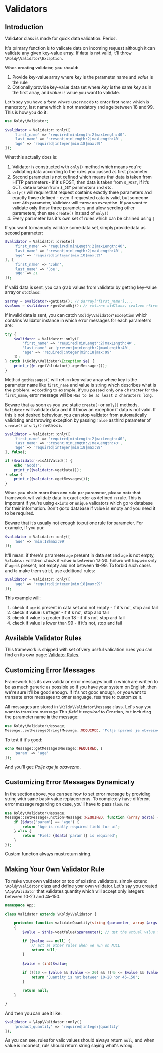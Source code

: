 # Validators

## Introduction

Validator class is made for quick data validation. Period.

It's primary function is to validate data on incoming request although it can validate any given key-value array. If
data is not valid, it'll throw `\Koldy\Validator\Exception`.

When creating validator, you should:

1. Provide key-value array where *key* is the parameter name and *value* is the rule
2. Optionally provide key-value data set where *key* is the same *key* as in the first array, and *value* is value you
want to validate.

Let's say you have a form where user needs to enter first name which is mandatory, last name which is not mandatory and
age between 18 and 99. This is how you do it:

```php
use Koldy\Validator;

$validator = Validator::only([
	'first_name' => 'required|minLength:2|maxLength:40',
	'last_name' => 'present|minLength:2|maxLength:40',
	'age' => 'required|integer|min:18|max:99'
]);
```

What this actually does is:

1. Validator is constructed with `only()` method which means you're validating data according to the rules you passed
as first parameter
2. Second parameter is not defined which means that data is taken from HTTP parameters - if it's POST,
then data is taken from `$_POST`, if it's GET, data is taken from `$_GET` parameters and etc.
3. `only()` will require that request contains exactly three parameters and exactly those defined - even if requested
data is valid, but someone sent 4th parameter, Validator will throw an exception. If you want to validate only those
three parameters and allow sending other parameters, then use `create()` instead of `only()`
4. Every parameter has it's own set of rules which can be chained using `|`

If you want to manually validate some data set, simply provide data as second parameter:

```php
$validator = Validator::create([
	'first_name' => 'required|minLength:2|maxLength:40',
	'last_name' => 'present|minLength:2|maxLength:40',
	'age' => 'required|integer|min:18|max:99'
], [
	'first_name' => 'John',
	'last_name' => 'Doe',
	'age' => 21
]);
```

If valid data is sent, you can grab values from validator by getting key-value array or `stdClass`:

```php
$array = $validator->getData(); // $array['first_name'],...
$values = $validator->getDataObj(); // returns stdClass, $values->first_name,...
```

If invalid data is sent, you can catch `\Koldy\Validator\Exception` which contains Validator instance in which error
messages for each parameters are:

```php
try {
	$validator = Validator::only([
		'first_name' => 'required|minLength:2|maxLength:40',
		'last_name' => 'present|minLength:2|maxLength:40',
		'age' => 'required|integer|min:18|max:99'
	]);
} catch (\Koldy\Validator\Exception $e) {
	print_r($e->getValidator()->getMessages());
}
```

Method `getMessages()` will return key-value array where key is the parameter name like `first_name` and value is string
which describes what is the problem. According to example, if you passed only one character for the `first_name`, error
message will be `Has to be at least 2 characters long`.

Beware that as soon as you use static `create()` or `only()` methods, `Validator` will validate data and it'll throw an
exception if data is not valid. If this is not desired behaviour, you can stop validator from automatically
validating and throwing exception by passing `false` as third parameter of `create()` or `only()` methods:

```php
$validator = Validator::only([
	'first_name' => 'required|minLength:2|maxLength:40',
	'last_name' => 'present|minLength:2|maxLength:40',
	'age' => 'required|integer|min:18|max:99'
], false);

if ($validator->isAllValid()) {
	echo 'Good!';
	print_r($validator->getData());
} else {
	print_r($validator->getMessages());
}
```

When you chain more than one rule per parameter, please note that framework will validate data in exact order as defined
in rule. This is important if you're using `exists` or `unique` validators which go to database for their information.
Don't go to database if value is empty and you need it to be required.

Beware that it's usually not enough to put one rule for parameter. For example, if you put:

```php
$validator = Validator::only([
	'age' => 'min:18|max:99'
]);
```

It'll mean: if there's parameter `age` present in data set and `age` is not empty, `Validator` will then check if value
is between 18-99. Failure will happen only if `age` is present, not empty and not between 18-99. To forbid such
cases and to make them strict, use additional rules:

```php
$validator = Validator::only([
	'age' => 'required|integer|min:18|max:99'
]);
```

This example will:
1. check if `age` is present in data set and not empty - if it's not, stop and fail
2. check if value is integer - if it's not, stop and fail
3. check if value is greater than 18 - if it's not, stop and fail
4. check if value is lower than 99 - if it's not, stop and fail


## Available Validator Rules

This framework is shipped with set of very useful validation rules you can find on its own page:
[Validator Rules](validator/rules.md).


## Customizing Error Messages

Framework has its own validator error messages built in which are written to be as much generic as possible so if you
have your system on English, then we're sure it'll be good enough. If it's not good enough, or you want to translate
error messages to other language, feel free to customize it.

All messages are stored in `\Koldy\Validator\Message` class. Let's say you want to translate message *This field is
required* to Croatian, but including the parameter name in the message:

```php
use Koldy\Validator\Message;
Message::setMessageString(Message::REQUIRED, 'Polje {param} je obavezno');
```

To test if it's good:

```php
echo Message::getMessage(Message::REQUIRED, [
	'param' => 'age'
]);
```

And you'll get: *Polje age je obavezno*.


## Customizing Error Messages Dynamically

In the section above, you can see how to set error message by providing string with same basic value replacements. To
completely have different error message regarding on case, you'll have to pass `Closure`:

```php
use Koldy\Validator\Message;
Message::setMessageFunction(Message::REQUIRED, function (array $data) {
	if ($data['param'] == 'age') {
		return 'Age is really required field for us';
	} else {
		return "Field {$data['param']} is required";
	}
});
```

Custom function always must return string.


## Making Your Own Validator Rule

To make your own validator on top of existing validators, simply extend `\Koldy\Validator` class and define your own
validator. Let's say you created `\App\Validator` that validates quantity which will accept only integers between
10-20 and 45-150.

```php
namespace App;

class Validator extends \Koldy\Validator {

	protected function validateQuantity(string $parameter, array $args = []): ?string
	{
		$value = $this->getValue($parameter); // get the actual value from data set
		
		if ($value === null) {
			// act as other rules when we run on NULL
			return null;
		}
		
		$value = (int)$value;
		
		if (!(10 <= $value && $value <= 20) && !(45 <= $value && $value <= 150)) {
			return 'Quantity is not between 10-20 nor 45-150';
		}
		
		return null;
	}

}
```

And then you can use it like:

```php
$validator = \App\Validator::only([
	'product_quantity' => 'required|integer|quantity'
]);
```

As you can see, rules for valid values should always return `null`, and when value is incorrect, rule should return
string saying what's wrong.